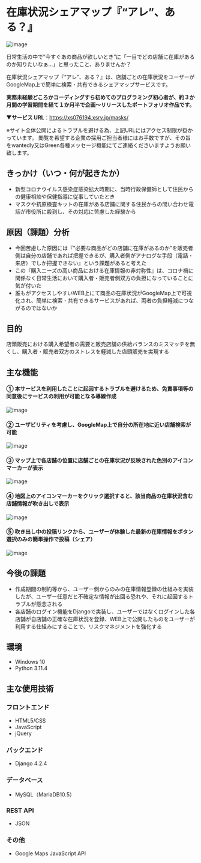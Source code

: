 # 在庫状況シェアマップ『“アレ”、ある？』
![image](https://github.com/Rie0716/map_mask/assets/137138199/a423f6de-fa84-4c91-bd82-a82c48310dd0)

日常生活の中で”今すぐあの商品が欲しいとき”に「一目でどの店舗に在庫があるのか知りたいなぁ…」と思ったこと、ありませんか？

在庫状況シェアマップ『“アレ”、ある？』は、店舗ごとの在庫状況をユーザーがGoogleMap上で簡単に検索・共有できるシェアマップサービスです。

**実務未経験どころかコーディングすら初めてのプログラミング初心者が、約３か月間の学習期間を経て１か月半で企画〜リリースしたポートフォリオ作品です。**

▼**サービス URL**：https://xs076194.xsrv.jp/masks/

※サイト全体公開によるトラブルを避ける為、上記URLにはアクセス制限が掛かっています。
閲覧を希望する企業の採用ご担当者様にはお手数ですが、その旨をwantedly又はGreen各種メッセージ機能にてご連絡くださいますようお願い致します。

## きっかけ（いつ・何が起きたか）
- 新型コロナウイルス感染症感染拡大時期に、当時行政保健師として住民からの健康相談や保健指導に従事していたとき
- マスクや抗原検査キットの在庫がある店舗に関する住民からの問い合わせ電話が市役所に殺到し、その対応に苦慮した経験から

## 原因（課題）分析
- 今回苦慮した原因には『”必要な商品がどの店舗に在庫があるのか”を販売者側は自分の店舗であれば把握できるが、購入者側がアナログな手段（電話・来店）でしか把握できない』という課題があると考えた
- この『購入ニーズの高い商品における在庫情報の非対称性』は、コロナ禍に関係なく日常生活において購入者・販売者側双方の負担になっていることに気が付いた
- 誰もがアクセスしやすいWEB上にて商品の在庫状況がGoogleMap上で可視化され、簡単に検索・共有できるサービスがあれば、両者の負担軽減につながるのではないか

## 目的
店頭販売における購入希望者の需要と販売店舗の供給バランスのミスマッチを無くし、購入者・販売者双方のストレスを軽減した店頭販売を実現する

## 主な機能
#### ①	本サービスを利用したことに起因するトラブルを避けるため、免責事項等の同意後にサービスの利用が可能となる導線作成
![image](https://github.com/Rie0716/map_mask/assets/137138199/25b5039e-0caf-428a-a7b1-149864d382b3)

#### ②	ユーザビリティを考慮し、GoogleMap上で自分の所在地に近い店舗検索が可能
![image](https://github.com/Rie0716/map_mask/assets/137138199/6bb9ce82-18ad-4a97-a5c5-0eefcfea45eb)

#### ③	マップ上で各店舗の位置に店舗ごとの在庫状況が反映された色別のアイコンマーカーが表示
![image](https://github.com/Rie0716/map_mask/assets/137138199/2ca04f8e-e6df-4673-9f2b-7abd47f10737)


#### ④	地図上のアイコンマーカーをクリック選択すると、該当商品の在庫状況含む店舗情報が吹き出しで表示
![image](https://github.com/Rie0716/map_mask/assets/137138199/1e229a9e-8645-423f-b7d6-4e779691a843)

#### ⑤ 吹き出し中の投稿リンクから、ユーザーが体験した最新の在庫情報をボタン選択のみの簡単操作で投稿（シェア）
![image](https://github.com/Rie0716/map_mask/assets/137138199/daa9a594-6031-4ec6-9bea-0ee6375bdfc7)

## 今後の課題
- 作成期間の制約等から、ユーザー側からのみの在庫情報登録の仕組みを実装したが、ユーザー任意だと不確定な情報が出回る恐れや、それに起因するトラブルが懸念される
- 各店舗のログイン機能をDjangoで実装し、ユーザーではなくログインした各店舗が自店舗の正確な在庫状況を登録、WEB上で公開したものをユーザーが利用する仕組みにすることで、リスクマネジメントを強化する

## 環境
- Windows 10
- Python 3.11.4

## 主な使用技術
### フロントエンド
- HTML5/CSS
- JavaScript
- jQuery

### バックエンド
- Django 4.2.4

### データベース
- MySQL（MariaDB10.5）

### REST API
- JSON

### その他
- Google Maps JavaScript API
